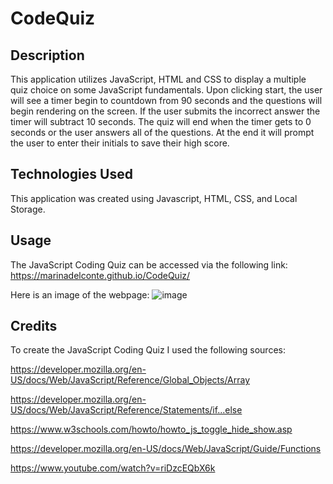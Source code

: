 # CodeQuiz

## Description

This application utilizes JavaScript, HTML and CSS to display a multiple quiz choice on some JavaScript fundamentals. Upon clicking start, the user will see a timer begin to countdown from 90 seconds and the questions will begin rendering on the screen. If the user submits the incorrect answer the timer will subtract 10 seconds. The quiz will end when the timer gets to 0 seconds or the user answers all of the questions. At the end it will prompt the user to enter their initials to save their high score.

## Technologies Used

This application was created using Javascript, HTML, CSS, and Local Storage.

## Usage

The JavaScript Coding Quiz can be accessed via the following link: https://marinadelconte.github.io/CodeQuiz/

Here is an image of the webpage: ![image](https://github.com/marinadelconte/CodeQuiz/assets/137957098/438cc773-0ed3-4cda-aeec-2fd8b79cf90d)


## Credits

To create the JavaScript Coding Quiz I used the following sources:

https://developer.mozilla.org/en-US/docs/Web/JavaScript/Reference/Global_Objects/Array

https://developer.mozilla.org/en-US/docs/Web/JavaScript/Reference/Statements/if...else

https://www.w3schools.com/howto/howto_js_toggle_hide_show.asp

https://developer.mozilla.org/en-US/docs/Web/JavaScript/Guide/Functions

https://www.youtube.com/watch?v=riDzcEQbX6k
